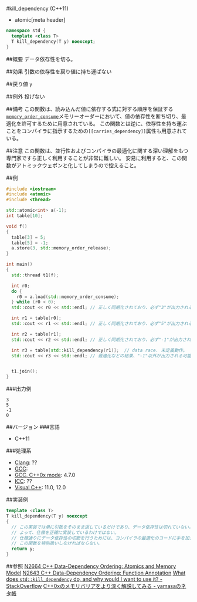 #kill_dependency (C++11)
* atomic[meta header]

```cpp
namespace std {
  template <class T>
  T kill_dependency(T y) noexcept;
}
```

##概要
データ依存性を切る。


##効果
引数の依存性を戻り値に持ち運ばない


##戻り値
`y`


##例外
投げない


##備考
この関数は、読み込んだ値に依存する式に対する順序を保証する[`memory_order_consume`](./memory_order.md)メモリーオーダーにおいて、値の依存性を断ち切り、最適化を許可するために用意されている。
この関数とは逆に、依存性を持ち運ぶことをコンパイラに指示するための`[[carries_dependency]]`属性も用意されている。

##注意
この関数は、並行性およびコンパイラの最適化に関する深い理解をもつ専門家ですら正しく利用することが非常に難しい。
安易に利用すると、この関数がアトミックウェポンと化してしまうので控えること。


##例
```cpp
#include <iostream>
#include <atomic>
#include <thread>

std::atomic<int> a(-1);
int table[10];

void f()
{
  table[3] = 5;
  table[5] = -1;
  a.store(3, std::memory_order_release);
}

int main()
{
  std::thread t1(f);

  int r0;
  do {
    r0 = a.load(std::memory_order_consume);
  } while (r0 < 0);
  std::cout << r0 << std::endl; // 正しく同期化されており、必ず"3"が出力される。

  int r1 = table[r0];
  std::cout << r1 << std::endl; // 正しく同期化されており、必ず"5"が出力される。

  int r2 = table[r1];
  std::cout << r2 << std::endl; // 正しく同期化されており、必ず"-1"が出力される。

  int r3 = table[std::kill_dependency(r1)];  // data race. 未定義動作。
  std::cout << r3 << std::endl; // 最適化などの結果、"-1"以外が出力される可能性がある。


  t1.join();
}
```


###出力例
```
3
5
-1
0
```


##バージョン
###言語
- C++11

###処理系
- [Clang](/implementation.md#clang): ??
- [GCC](/implementation.md#gcc): 
- [GCC, C++0x mode](/implementation.md#gcc): 4.7.0
- [ICC](/implementation.md#icc): ??
- [Visual C++](/implementation.md#visual_cpp): 11.0, 12.0


##実装例
```cpp
template <class T>
T kill_dependency(T y) noexcept
{
  // この実装では単に引数をそのまま返しているだけであり、データ依存性は切れていない。
  // よって、仕様を正確に実装しているわけではない。
  // 仕様通りにデータ依存性の切断を行うためには、コンパイラの最適化のコードに手を加えて
  // この関数を特別扱いしなければならない。
  return y;
}
```

##参照
[N2664 C++ Data-Dependency Ordering: Atomics and Memory Model](http://www.open-std.org/jtc1/sc22/wg21/docs/papers/2008/n2664.htm)
[N2643 C++ Data-Dependency Ordering: Function Annotation](http://www.open-std.org/jtc1/sc22/wg21/docs/papers/2008/n2643.html)
[What does `std::kill_dependency` do, and why would I want to use it? - StackOverflow](http://stackoverflow.com/q/7150395/463412)
[C++0xのメモリバリアをより深く解説してみる - yamasaのネタ帳](http://d.hatena.ne.jp/bsdhouse/20090929/1254237835)

